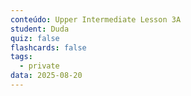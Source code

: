```yaml
---
conteúdo: Upper Intermediate Lesson 3A
student: Duda
quiz: false
flashcards: false
tags:
  - private
data: 2025-08-20
---
```


